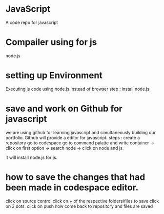 # JavaScript
A code repo for javascript

# Compailer using for js
node.js

# setting up Environment
Executing js code using node.js instead of browser
step : 
  install node.js

# save and work on Github for javascript
we are using github for learning javascript and simultaneously building our portfolio.
Github will provide a editor for javascript.
steps :
  create a repository
  go to codespace
  go to command palatte and write container -> click on first option -> search node -> 
  click on node and js.

  it will install node.js for js.

# how to save the changes that had been made in codespace editor.
click on source control
click on + of the respective folders/files to save
click on 3 dots.
click on push
now come back to repository and files are saved
